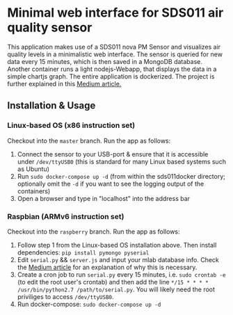 # Minimal web interface for SDS011 air quality sensor
This application makes use of a SDS011 nova PM Sensor and visualizes air quality levels in a minimalistic web interface. The sensor is queried for new data every 15 minutes, which is then saved in a MongoDB database. Another container runs a light nodejs-Webapp, that displays the data in a simple chartjs graph. The entire application is dockerized. The project is further explained in this [Medium article.](https://medium.com/@seandlg/building-a-dockerized-minimal-web-interface-for-a-sds011-air-quality-sensor-ab1ea7467e64 "Building a dockerized minimal web interface for a SDS011 air quality sensor")

## Installation & Usage
### Linux-based OS (x86 instruction set)
Checkout into the `master` branch. Run the app as follows:
1) Connect the sensor to your USB-port & ensure that it is accessible under `/dev/ttyUSB0` (this is standard for many Linux based systems such as Ubuntu)
2) Run `sudo docker-compose up -d` (from within the sds011docker directory; optionally omit the `-d` if you want to see the logging output of the containers)
3) Open a browser and type in "localhost" into the address bar
### Raspbian (ARMv6 instruction set)
Checkout into the `raspberry` branch. Run the app as follows:
1) Follow step 1 from the Linux-based OS installation above. Then install dependencies: `pip install pymongo pyserial`
2) Edit `serial.py` && `server.js` and input your mlab database info. Check the [Medium article](https://medium.com/@seandlg/building-a-dockerized-minimal-web-interface-for-a-sds011-air-quality-sensor-ab1ea7467e64 "Building a dockerized minimal web interface for a SDS011 air quality sensor") for an explanation of why this is necessary.
3) Create a cron job to run `serial.py` every 15 minutes, i.e. `sudo crontab -e` (to edit the root user's crontab) and then add the line `*/15 * * * * /usr/bin/python2.7 /path/to/serial.py`. You will likely need the root priviliges to access `/dev/ttyUSB0`.
4) Run docker-compose: `sudo docker-compose up -d`
